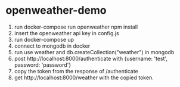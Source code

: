 # openweather-demo

1. run docker-compose run openweather npm install
2. insert the openweather api key in config.js
3. run docker-compose up
4. connect to mongodb in docker 
5. run use weather and db.createCollection("weather") in mongodb
6. post http://localhost:8000/authenticate with {username: 'test', password: 'password'}
7. copy the token from the response of /authenticate
8. get http://localhost:8000/weather with the copied token.
